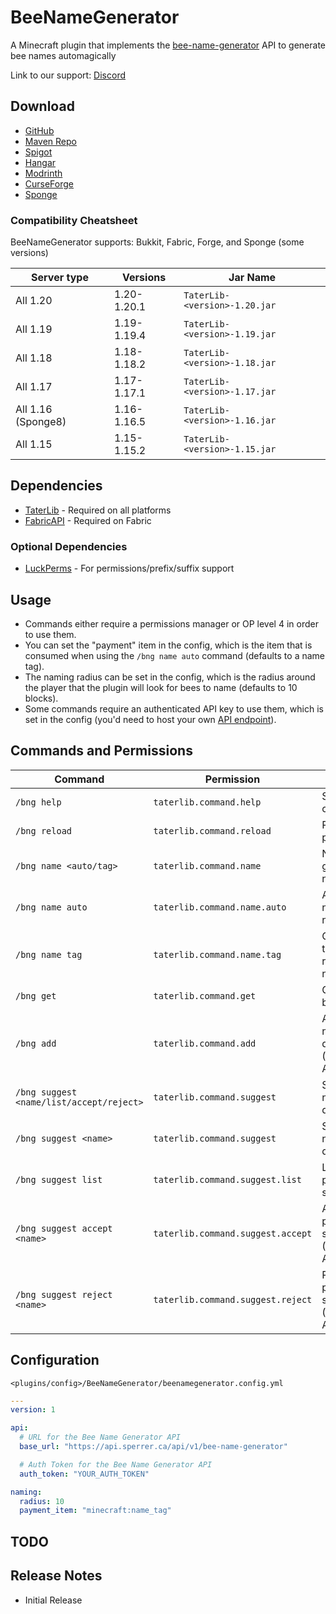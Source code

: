 # BeeNameGenerator

A Minecraft plugin that implements the [bee-name-generator](https://github.com/p0t4t0sandwich/bee-name-generator) API to generate bee names automagically

Link to our support: [Discord](https://discord.neuralnexus.dev)

## Download

- [GitHub](https://github.com/p0t4t0sandwich/BeeNameGeneratorPlugin/releases)
- [Maven Repo](https://maven.neuralnexus.dev/#/releases/dev/neuralnexus/BeeNameGenerator)
- [Spigot](https://www.spigotmc.org/resources/beenamegenerator.112100/)
- [Hangar](https://hangar.papermc.io/p0t4t0sandwich/BeeNameGenerator)
- [Modrinth](https://modrinth.com/plugin/beenamegenerator)
- [CurseForge](https://www.curseforge.com/minecraft/mc-mods/beenamegenerator)
- [Sponge](https://ore.spongepowered.org/p0t4t0sandwich/BeeNameGenerator)

### Compatibility Cheatsheet

BeeNameGenerator supports: Bukkit, Fabric, Forge, and Sponge (some versions)

| Server type        | Versions    | Jar Name                      |
|--------------------|-------------|-------------------------------|
| All 1.20           | 1.20-1.20.1 | `TaterLib-<version>-1.20.jar` |
| All 1.19           | 1.19-1.19.4 | `TaterLib-<version>-1.19.jar` |
| All 1.18           | 1.18-1.18.2 | `TaterLib-<version>-1.18.jar` |
| All 1.17           | 1.17-1.17.1 | `TaterLib-<version>-1.17.jar` |
| All 1.16 (Sponge8) | 1.16-1.16.5 | `TaterLib-<version>-1.16.jar` |
| All 1.15           | 1.15-1.15.2 | `TaterLib-<version>-1.15.jar` |

## Dependencies

- [TaterLib](https://github.com/p0t4t0sandwich/TaterLib) - Required on all platforms
- [FabricAPI](https://modrinth.com/mod/fabric-api) - Required on Fabric

### Optional Dependencies

- [LuckPerms](https://luckperms.net/) - For permissions/prefix/suffix support

## Usage

- Commands either require a permissions manager or OP level 4 in order to use them.
- You can set the "payment" item in the config, which is the item that is consumed when using the `/bng name auto` command (defaults to a name tag).
- The naming radius can be set in the config, which is the radius around the player that the plugin will look for bees to name (defaults to 10 blocks).
- Some commands require an authenticated API key to use them, which is set in the config (you'd need to host your own [API endpoint](https://github.com/p0t4t0sandwich/bee-name-generator)).

## Commands and Permissions

| Command                                  | Permission                        | Description                                               |
|------------------------------------------|-----------------------------------|-----------------------------------------------------------|
| `/bng help`                              | `taterlib.command.help`           | Show help for commands                                    |
| `/bng reload`                            | `taterlib.command.reload`         | Reload the plugin                                         |
| `/bng name <auto/tag>`                   | `taterlib.command.name`           | Name a bee or get a named name tag                        |
| `/bng name auto`                         | `taterlib.command.name.auto`      | Automatically name a nearby bee                           |
| `/bng name tag`                          | `taterlib.command.name.tag`       | Get a name tag with a random bee name                     |
| `/bng get`                               | `taterlib.command.get`            | Gets a random bee name                                    |
| `/bng add`                               | `taterlib.command.add`            | Adds a bee name to the database (Authenticated API Route) |
| `/bng suggest <name/list/accept/reject>` | `taterlib.command.suggest`        | Suggest a name to the database                            |
| `/bng suggest <name>`                    | `taterlib.command.suggest`        | Suggest a name to the database                            |
| `/bng suggest list`                      | `taterlib.command.suggest.list`   | List all pending suggestions                              |
| `/bng suggest accept <name>`             | `taterlib.command.suggest.accept` | Accept a pending suggestion (Authenticated API Route)     |
| `/bng suggest reject <name>`             | `taterlib.command.suggest.reject` | Reject a pending suggestion (Authenticated API Route)     |

## Configuration

`<plugins/config>/BeeNameGenerator/beenamegenerator.config.yml`

```yaml
---
version: 1

api:
  # URL for the Bee Name Generator API
  base_url: "https://api.sperrer.ca/api/v1/bee-name-generator"

  # Auth Token for the Bee Name Generator API
  auth_token: "YOUR_AUTH_TOKEN"

naming:
  radius: 10
  payment_item: "minecraft:name_tag"
```

## TODO

## Release Notes
- Initial Release
